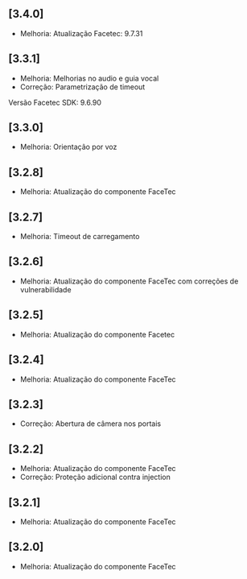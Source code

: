 ## [3.4.0]
- Melhoria: Atualização Facetec: 9.7.31

## [3.3.1]
- Melhoria: Melhorias no audio e guia vocal
- Correção: Parametrização de timeout

Versão Facetec SDK: 9.6.90

## [3.3.0]
- Melhoria: Orientação por voz 

## [3.2.8]
- Melhoria: Atualização do componente FaceTec

## [3.2.7]
- Melhoria: Timeout de carregamento

## [3.2.6]
- Melhoria: Atualização do componente FaceTec com correções de vulnerabilidade

## [3.2.5]
- Melhoria: Atualização do componente Facetec

## [3.2.4]
- Melhoria: Atualização do componente FaceTec

## [3.2.3]
- Correção: Abertura de câmera nos portais

## [3.2.2]
- Melhoria: Atualização do componente FaceTec
- Correção: Proteção adicional contra injection

## [3.2.1]
- Melhoria: Atualização do componente FaceTec

## [3.2.0]
- Melhoria: Atualização do componente FaceTec